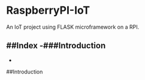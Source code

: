 # RaspberryPI-IoT
An IoT project using FLASK microframework on a RPI.

##Index
-###Introduction
-
-


##Introduction
